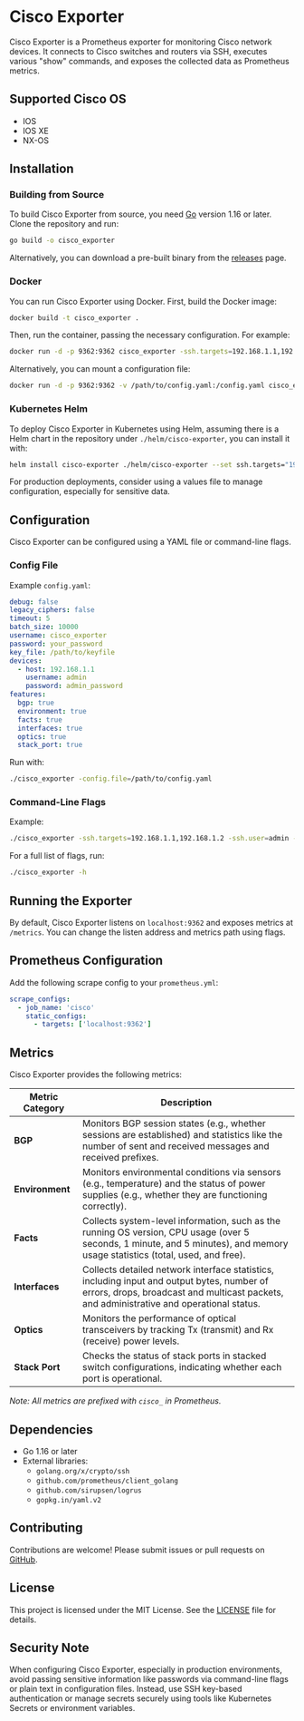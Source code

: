 # Cisco Exporter

Cisco Exporter is a Prometheus exporter for monitoring Cisco network devices. It connects to Cisco switches and routers via SSH, executes various "show" commands, and exposes the collected data as Prometheus metrics.

## Supported Cisco OS

- IOS
- IOS XE
- NX-OS

## Installation

### Building from Source

To build Cisco Exporter from source, you need [Go](https://golang.org/) version 1.16 or later. Clone the repository and run:

```bash
go build -o cisco_exporter
```

Alternatively, you can download a pre-built binary from the [releases](https://github.com/moeinshahcheraghi/cisco_exporter/releases) page.

### Docker

You can run Cisco Exporter using Docker. First, build the Docker image:

```bash
docker build -t cisco_exporter .
```

Then, run the container, passing the necessary configuration. For example:

```bash
docker run -d -p 9362:9362 cisco_exporter -ssh.targets=192.168.1.1,192.168.1.2 -ssh.user=admin -ssh.password=admin_password
```

Alternatively, you can mount a configuration file:

```bash
docker run -d -p 9362:9362 -v /path/to/config.yaml:/config.yaml cisco_exporter -config.file=/config.yaml
```

### Kubernetes Helm

To deploy Cisco Exporter in Kubernetes using Helm, assuming there is a Helm chart in the repository under `./helm/cisco-exporter`, you can install it with:

```bash
helm install cisco-exporter ./helm/cisco-exporter --set ssh.targets="192.168.1.1,192.168.1.2" --set ssh.user="admin" --set ssh.password="admin_password"
```

For production deployments, consider using a values file to manage configuration, especially for sensitive data.

## Configuration

Cisco Exporter can be configured using a YAML file or command-line flags.

### Config File

Example `config.yaml`:

```yaml
debug: false
legacy_ciphers: false
timeout: 5
batch_size: 10000
username: cisco_exporter
password: your_password
key_file: /path/to/keyfile
devices:
  - host: 192.168.1.1
    username: admin
    password: admin_password
features:
  bgp: true
  environment: true
  facts: true
  interfaces: true
  optics: true
  stack_port: true
```

Run with:

```bash
./cisco_exporter -config.file=/path/to/config.yaml
```

### Command-Line Flags

Example:

```bash
./cisco_exporter -ssh.targets=192.168.1.1,192.168.1.2 -ssh.user=admin -ssh.password=admin_password
```

For a full list of flags, run:

```bash
./cisco_exporter -h
```

## Running the Exporter

By default, Cisco Exporter listens on `localhost:9362` and exposes metrics at `/metrics`. You can change the listen address and metrics path using flags.

## Prometheus Configuration

Add the following scrape config to your `prometheus.yml`:

```yaml
scrape_configs:
  - job_name: 'cisco'
    static_configs:
      - targets: ['localhost:9362']
```

## Metrics

Cisco Exporter provides the following metrics:

| Metric Category   | Description                                                                                   |
|-------------------|-----------------------------------------------------------------------------------------------|
| **BGP**           | Monitors BGP session states (e.g., whether sessions are established) and statistics like the number of sent and received messages and received prefixes. |
| **Environment**   | Monitors environmental conditions via sensors (e.g., temperature) and the status of power supplies (e.g., whether they are functioning correctly).          |
| **Facts**         | Collects system-level information, such as the running OS version, CPU usage (over 5 seconds, 1 minute, and 5 minutes), and memory usage statistics (total, used, and free). |
| **Interfaces**    | Collects detailed network interface statistics, including input and output bytes, number of errors, drops, broadcast and multicast packets, and administrative and operational status. |
| **Optics**        | Monitors the performance of optical transceivers by tracking Tx (transmit) and Rx (receive) power levels.                  |
| **Stack Port**    | Checks the status of stack ports in stacked switch configurations, indicating whether each port is operational.         |

*Note: All metrics are prefixed with `cisco_` in Prometheus.*

## Dependencies

- Go 1.16 or later
- External libraries:
  - `golang.org/x/crypto/ssh`
  - `github.com/prometheus/client_golang`
  - `github.com/sirupsen/logrus`
  - `gopkg.in/yaml.v2`

## Contributing

Contributions are welcome! Please submit issues or pull requests on [GitHub](https://github.com/moeinshahcheraghi/cisco_exporter).

## License

This project is licensed under the MIT License. See the [LICENSE](LICENSE) file for details.

## Security Note

When configuring Cisco Exporter, especially in production environments, avoid passing sensitive information like passwords via command-line flags or plain text in configuration files. Instead, use SSH key-based authentication or manage secrets securely using tools like Kubernetes Secrets or environment variables.
